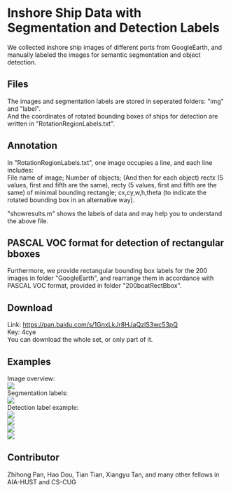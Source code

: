 # Inshore Ship Data with Segmentation and Detection Labels

We collected inshore ship images of different ports from GoogleEarth, and manually labeled the images for semantic segmentation and object detection.

## Files  
The images and segmentation labels are stored in seperated folders: "img" and "label".  
And the coordinates of rotated bounding boxes of ships for detection are written in "RotationRegionLabels.txt". 

## Annotation  
In "RotationRegionLabels.txt", one image occupies a line, and each line includes:  
File name of image; Number of objects; (And then for each object) rectx (5 values, first and fifth are the same), recty (5 values, first and fifth are the same) of minimal bounding rectangle; cx,cy,w,h,theta (to indicate the rotated bounding box in an alternative way).  

"showresults.m" shows the labels of data and may help you to understand the above file.

## PASCAL VOC format for detection of rectangular bboxes  
Furthermore, we provide rectangular bounding box labels for the 200 images in folder "GoogleEarth", and rearrange them in accordance with PASCAL VOC format, provided in folder  "200boatRectBbox".

## Download   
Link: https://pan.baidu.com/s/1GnxLkJr8HJaQzlS3wc53pQ  
Key: 4cye  
You can download the whole set, or only part of it. 

## Examples
Image overview:  
![](https://github.com/lllltdaf2/Ship-Seg-Detect-data/blob/master/examples/exampleimgs.png)  
Segmentation labels:  
![](https://github.com/lllltdaf2/Ship-Seg-Detect-data/blob/master/examples/exampleseglabels.png)  
Detection label example:  
![](https://github.com/lllltdaf2/Ship-Seg-Detect-data/blob/master/examples/1.png)  
![](https://github.com/lllltdaf2/Ship-Seg-Detect-data/blob/master/examples/2.png)  
![](https://github.com/lllltdaf2/Ship-Seg-Detect-data/blob/master/examples/3.png)  
![](https://github.com/lllltdaf2/Ship-Seg-Detect-data/blob/master/examples/4.png)  

## Contributor  
Zhihong Pan, Hao Dou, Tian Tian, Xiangyu Tan, and many other fellows in AIA-HUST and CS-CUG
